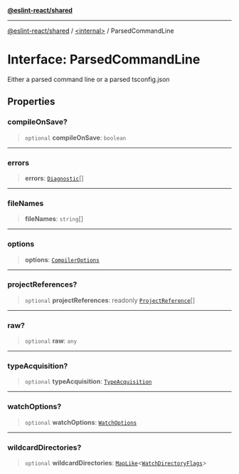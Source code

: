 [**@eslint-react/shared**](../../README.md)

***

[@eslint-react/shared](../../README.md) / [\<internal\>](../README.md) / ParsedCommandLine

# Interface: ParsedCommandLine

Either a parsed command line or a parsed tsconfig.json

## Properties

### compileOnSave?

> `optional` **compileOnSave**: `boolean`

***

### errors

> **errors**: [`Diagnostic`](Diagnostic.md)[]

***

### fileNames

> **fileNames**: `string`[]

***

### options

> **options**: [`CompilerOptions`](CompilerOptions.md)

***

### projectReferences?

> `optional` **projectReferences**: readonly [`ProjectReference`](ProjectReference.md)[]

***

### raw?

> `optional` **raw**: `any`

***

### typeAcquisition?

> `optional` **typeAcquisition**: [`TypeAcquisition`](TypeAcquisition.md)

***

### watchOptions?

> `optional` **watchOptions**: [`WatchOptions`](WatchOptions.md)

***

### wildcardDirectories?

> `optional` **wildcardDirectories**: [`MapLike`](MapLike.md)\<[`WatchDirectoryFlags`](../enumerations/WatchDirectoryFlags.md)\>
